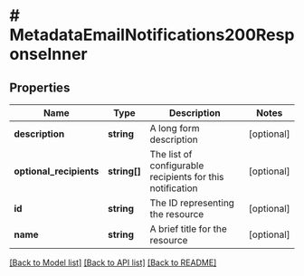 # # MetadataEmailNotifications200ResponseInner

## Properties

Name | Type | Description | Notes
------------ | ------------- | ------------- | -------------
**description** | **string** | A long form description | [optional]
**optional_recipients** | **string[]** | The list of configurable recipients for this notification | [optional]
**id** | **string** | The ID representing the resource | [optional]
**name** | **string** | A brief title for the resource | [optional]

[[Back to Model list]](../../README.md#models) [[Back to API list]](../../README.md#endpoints) [[Back to README]](../../README.md)
